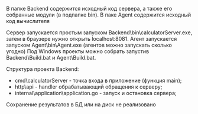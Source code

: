 В папке Backend содержится исходный код сервера, а также его собранные модули (в подпапке bin). 
В паке Agent содержится исходный код вычислителя

Сервер запускается простым запуском Backend\bin\calculatorServer.exe, затем в браузере нужно открыть localhost:8081. 
Агент запускается запуском Agent\bin\Agent.exe  (агентов можно запускать сколько угодно)
Под Windows проекты можно собрать запустив Backend\Build.bat и Agent\Build.bat. 

Структура проекта Backend:
 - cmd\calculatorServer - точка входа в приложение (функция main);
 - http\api - handler обрабатывающий обращения к серверу;
 - internal\application\application.go - запуск и остановка сервера;
 
Сохранение результатов в БД или на диск не реализовано